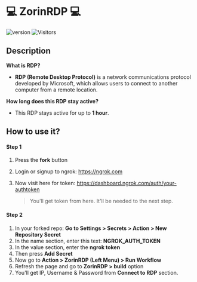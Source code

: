 # :computer: ZorinRDP :computer: 

![version](https://img.shields.io/badge/version-2.0.0-blue&style=?style=for-the-badge) 
![Visitors](https://api.visitorbadge.io/api/visitors?path=https%3A%2F%2Fgithub.com%2FZorinArch%2FZorinRDP&labelColor=%23697689&countColor=%230f80c1)

## Description

**What is RDP?**<br>

* **RDP (Remote Desktop Protocol)** is a network communications protocol developed by Microsoft, which allows users to connect to another computer from a remote location.

**How long does this RDP stay active?**<br>

* This RDP stays active for up to **1 hour**.<br>

## How to use it?

#### Step 1

1. Press the **fork** button  
2. Login or signup to ngrok: https://ngrok.com
3. Now visit here for token: https://dashboard.ngrok.com/auth/your-authtoken
   
   > You'll get token from here. It'll be needed to the next step.

#### Step 2

1. In your forked repo: **Go to Settings > Secrets > Action > New Repository Secret**
2. In the name section, enter this text: **NGROK_AUTH_TOKEN**
3. In the value section, enter the **ngrok token**
4. Then press **Add Secret**
5. Now go to **Action > ZorinRDP (Left Menu) > Run Workflow**
6. Refresh the page and go to **ZorinRDP > build** option
7. You'll get IP, Username & Password from **Connect to RDP** section.

 


